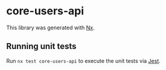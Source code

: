 # core-users-api

This library was generated with [Nx](https://nx.dev).

## Running unit tests

Run `nx test core-users-api` to execute the unit tests via [Jest](https://jestjs.io).
